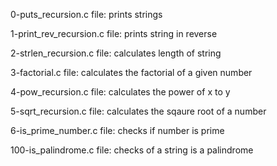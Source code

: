 0-puts_recursion.c file: prints strings 

1-print_rev_recursion.c file: prints string in reverse

2-strlen_recursion.c file: calculates length of string

3-factorial.c file: calculates the factorial of a given number

4-pow_recursion.c file: calculates the power of x to y

5-sqrt_recursion.c file: calculates the sqaure root of a number

6-is_prime_number.c file: checks if number is prime

100-is_palindrome.c file: checks of a string is a palindrome
